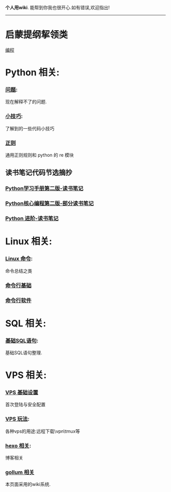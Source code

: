 **个人用wiki**.
能帮到你我也很开心.如有错误,欢迎指出!

***
# 启蒙提纲挈领类
[编程](/program)

# Python 相关:

### [问题](/python/question):
现在解释不了的问题.

### [小技巧](/python/python-tips):
了解到的一些代码小技巧

### [正则](/python/re)
通用正则规则和 python 的 re 模块

## 读书笔记代码节选摘抄

### [Python学习手册第二版-读书笔记](/python/Python-xxsc-dsbj)

### [Python核心编程第二版-部分读书笔记](/python/Python-corepg-dsbj)

### [Python 进阶-读书笔记](/python/Python-intermediate-dsbj)

# Linux 相关:

### [Linux 命令](/linux/terminal-bash):
命令总结之类

### [命令行基础](/linux/terminal-base)

### [命令行软件](/linux/terminal-software)


# SQL 相关:

### [基础SQL语句](/sql/sql-query):
基础SQL语句整理.


# VPS 相关:

### [VPS 基础设置](/vps/vps-base)
首次登陆与安全配置

### [VPS 玩法](/vps/vps-try):
各种vps的用途:远程下载\vpn\tmux等

### [hexo 相关](/vps/blog):
博客相关

### [gollum 相关](/vps/gollum)
本页面采用的wiki系统.
